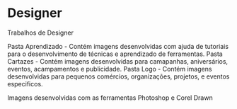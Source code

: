 # Designer
Trabalhos de Designer

Pasta Aprendizado - Contém imagens desenvolvidas com ajuda de tutoriais para o desenvolvimento de técnicas e aprendizado de ferramentas.
Pasta Cartazes - Contém imagens desenvolvidas para camapanhas, aniversários, eventos, acampamentos e publicidade.
Pasta Logo - Contém imagens desenvolvidas para pequenos comércios, organizações, projetos, e eventos especificos.

Imagens desenvolvidas com as ferramentas Photoshop e Corel Drawn
